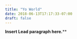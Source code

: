 ```yaml
---
title: "Yo World"
date: 2018-06-13T17:17:33-07:00
draft: false
---
```


**Insert Lead paragraph here.****
